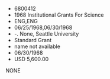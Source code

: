 * 6800412
* 1968 Institutional Grants For Science
* ENG,ENG
* 06/25/1968,06/30/1968
* -. None, Seattle University
* Standard Grant
*   name not available
* 06/30/1968
* USD 5,600.00

NONE